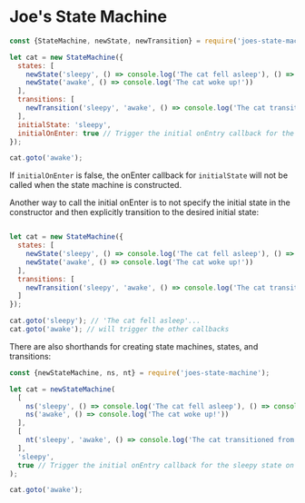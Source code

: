 # Joe's State Machine

```javascript
const {StateMachine, newState, newTransition} = require('joes-state-machine');

let cat = new StateMachine({
  states: [
    newState('sleepy', () => console.log('The cat fell asleep'), () => console.log('The cat was no longer asleep!')),
    newState('awake', () => console.log('The cat woke up!'))
  ],
  transitions: [
    newTransition('sleepy', 'awake', () => console.log('The cat transitioned from asleep to awake'))
  ],
  initialState: 'sleepy',
  initialOnEnter: true // Trigger the initial onEntry callback for the sleepy state on object construction
});

cat.goto('awake');
```

If `initialOnEnter` is false, the onEnter callback for `initialState` will not be called when the state machine is constructed.

Another way to call the initial onEnter is to not specify the initial state in the constructor and then explicitly transition to the desired initial state:

```javascript

let cat = new StateMachine({
  states: [
    newState('sleepy', () => console.log('The cat fell asleep'), () => console.log('The cat was no longer asleep!')),
    newState('awake', () => console.log('The cat woke up!'))
  ],
  transitions: [
    newTransition('sleepy', 'awake', () => console.log('The cat transitioned from asleep to awake'))
  ]
});

cat.goto('sleepy'); // 'The cat fell asleep'...
cat.goto('awake'); // will trigger the other callbacks
```

There are also shorthands for creating state machines, states, and transitions:

```javascript
const {newStateMachine, ns, nt} = require('joes-state-machine');

let cat = newStateMachine(
  [
    ns('sleepy', () => console.log('The cat fell asleep'), () => console.log('The cat was no longer asleep!')),
    ns('awake', () => console.log('The cat woke up!'))
  ],
  [
    nt('sleepy', 'awake', () => console.log('The cat transitioned from asleep to awake'))
  ],
  'sleepy',
  true // Trigger the initial onEntry callback for the sleepy state on object construction
);

cat.goto('awake');
```

